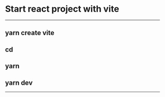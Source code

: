 
# Start react project with vite
-----------------------------------
## yarn create vite
## cd <project>
## yarn
## yarn dev
------------------------------------
